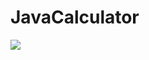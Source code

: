 # JavaCalculator
[![](https://jitpack.io/v/congshengwu/JavaCalculator.svg)](https://jitpack.io/#congshengwu/JavaCalculator)  
